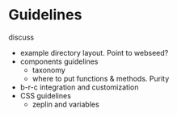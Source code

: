 # Guidelines

discuss
  - example directory layout. Point to webseed?
  - components guidelines
    - taxonomy
    - where to put functions & methods. Purity
  - b-r-c integration and customization
  - CSS guidelines
    - zeplin and variables
